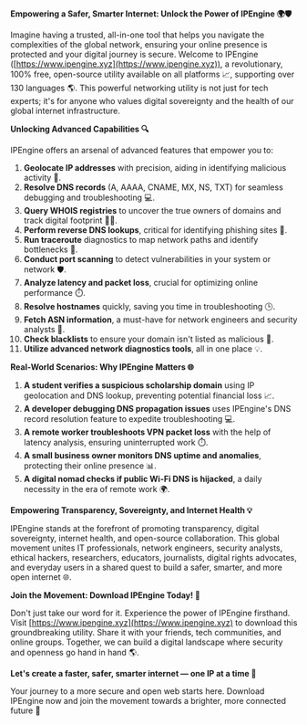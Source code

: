**Empowering a Safer, Smarter Internet: Unlock the Power of IPEngine 🌍🛡️**

Imagine having a trusted, all-in-one tool that helps you navigate the complexities of the global network, ensuring your online presence is protected and your digital journey is secure. Welcome to IPEngine ([https://www.ipengine.xyz](https://www.ipengine.xyz)), a revolutionary, 100% free, open-source utility available on all platforms 📈, supporting over 130 languages 🌎. This powerful networking utility is not just for tech experts; it's for anyone who values digital sovereignty and the health of our global internet infrastructure.

**Unlocking Advanced Capabilities 🔍**

IPEngine offers an arsenal of advanced features that empower you to:

1. **Geolocate IP addresses** with precision, aiding in identifying malicious activity 🚨.
2. **Resolve DNS records** (A, AAAA, CNAME, MX, NS, TXT) for seamless debugging and troubleshooting 💻.
3. **Query WHOIS registries** to uncover the true owners of domains and track digital footprint 👮‍♂️.
4. **Perform reverse DNS lookups**, critical for identifying phishing sites 🚫.
5. **Run traceroute** diagnostics to map network paths and identify bottlenecks 🚀.
6. **Conduct port scanning** to detect vulnerabilities in your system or network 🛡️.
7. **Analyze latency and packet loss**, crucial for optimizing online performance ⏱️.
8. **Resolve hostnames** quickly, saving you time in troubleshooting 🕒.
9. **Fetch ASN information**, a must-have for network engineers and security analysts 🔗.
10. **Check blacklists** to ensure your domain isn't listed as malicious 🚫.
11. **Utilize advanced network diagnostics tools**, all in one place 💡.

**Real-World Scenarios: Why IPEngine Matters 🌐**

1. **A student verifies a suspicious scholarship domain** using IP geolocation and DNS lookup, preventing potential financial loss 📈.
2. **A developer debugging DNS propagation issues** uses IPEngine's DNS record resolution feature to expedite troubleshooting 💻.
3. **A remote worker troubleshoots VPN packet loss** with the help of latency analysis, ensuring uninterrupted work ⏱️.
4. **A small business owner monitors DNS uptime and anomalies**, protecting their online presence 📊.
5. **A digital nomad checks if public Wi-Fi DNS is hijacked**, a daily necessity in the era of remote work 🌍.

**Empowering Transparency, Sovereignty, and Internet Health 💡**

IPEngine stands at the forefront of promoting transparency, digital sovereignty, internet health, and open-source collaboration. This global movement unites IT professionals, network engineers, security analysts, ethical hackers, researchers, educators, journalists, digital rights advocates, and everyday users in a shared quest to build a safer, smarter, and more open internet 🌐.

**Join the Movement: Download IPEngine Today! 🚀**

Don't just take our word for it. Experience the power of IPEngine firsthand. Visit [https://www.ipengine.xyz](https://www.ipengine.xyz) to download this groundbreaking utility. Share it with your friends, tech communities, and online groups. Together, we can build a digital landscape where security and openness go hand in hand 🌎.

**Let's create a faster, safer, smarter internet — one IP at a time 🔗**

Your journey to a more secure and open web starts here. Download IPEngine now and join the movement towards a brighter, more connected future 🌟